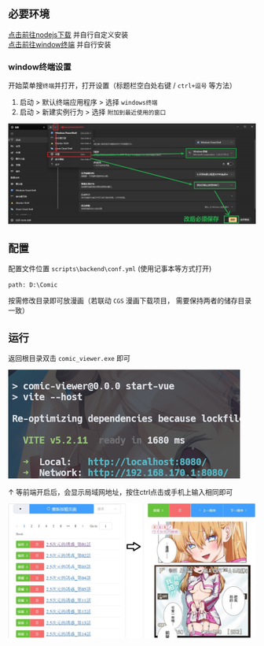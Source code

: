 
## 必要环境
[点击前往nodejs下载](https://nodejs.org/zh-cn) 并自行自定义安装<br>
[点击前往window终端](https://apps.microsoft.com/detail/9N0DX20HK701?launch=true&mode=full&hl=zh-cn&gl=cn&ocid=bingwebsearch) 并自行安装

### window终端设置
开始菜单搜`终端`并打开，打开设置（标题栏空白处右键 / `ctrl+逗号` 等方法）<br>
1. 启动 > 默认终端应用程序 > 选择 `windows终端`<br>
2. 启动 > 新建实例行为 > 选择 `附加到最近使用的窗口`

![](show-win-terminal-conf.jpg)

## 配置
配置文件位置 `scripts\backend\conf.yml` (使用记事本等方式打开)

`path: D:\Comic`

按需修改目录即可放漫画（若联动 `CGS` 漫画下载项目， 需要保持两者的储存目录一致） 

## 运行
返回根目录双击 `comic_viewer.exe` 即可

![](vue.png)

↑ 等前端开启后，会显示局域网地址，按住ctrl点击或手机上输入相同即可

![](comic_viewer.jpg)
